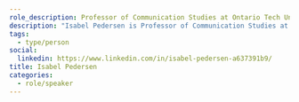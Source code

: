 ```yaml
---
role_description: Professor of Communication Studies at Ontario Tech University
description: "Isabel Pedersen is Professor of Communication Studies at Ontario Tech University and co-author of two recent books, Writing Futures: Collaborative, Algorithmic, Autonomous (2021) and Augmentation Technologies and Artificial Intelligence in Technical Communication: Designing Ethical Futures (2023)."
tags:
  - type/person
social:
  linkedin: https://www.linkedin.com/in/isabel-pedersen-a637391b9/
title: Isabel Pedersen
categories:
  - role/speaker
---
```

